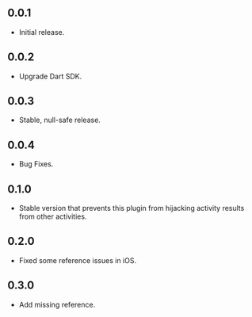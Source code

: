 ## 0.0.1

* Initial release.

## 0.0.2

* Upgrade Dart SDK.

## 0.0.3

* Stable, null-safe release.

## 0.0.4

* Bug Fixes.

## 0.1.0

* Stable version that prevents this plugin from hijacking activity results from other activities.

## 0.2.0

* Fixed some reference issues in iOS.

## 0.3.0

* Add missing reference.
